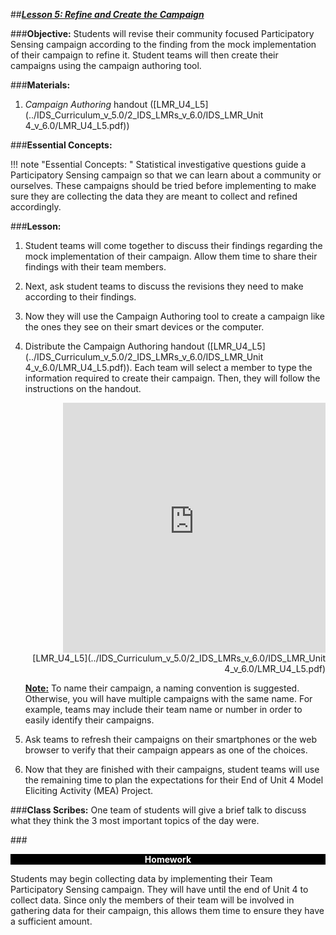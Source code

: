 ##***<u>Lesson 5: Refine and Create the Campaign</u>***

###**Objective:**
Students will revise their community focused Participatory Sensing campaign according to the finding from the mock implementation of their campaign to refine it. Student teams will then create their campaigns using the campaign authoring tool.

###**Materials:**
1. *Campaign Authoring* handout ([LMR_U4_L5](../IDS_Curriculum_v_5.0/2_IDS_LMRs_v_6.0/IDS_LMR_Unit 4_v_6.0/LMR_U4_L5.pdf))

###**Essential Concepts:**

!!! note "Essential Concepts: "
    Statistical investigative questions guide a Participatory Sensing campaign so that we can learn about a
    community or ourselves. These campaigns should be tried before implementing to make sure they are collecting the data they are meant to collect and refined accordingly.
    
###**Lesson:**
1. Student teams will come together to discuss their findings regarding the mock implementation of
their campaign. Allow them time to share their findings with their team members.

2. Next, ask student teams to discuss the revisions they need to make according to their findings.

3. Now they will use the Campaign Authoring tool to create a campaign like the ones they see on their smart devices or the computer.

4. Distribute the Campaign Authoring handout ([LMR_U4_L5](../IDS_Curriculum_v_5.0/2_IDS_LMRs_v_6.0/IDS_LMR_Unit 4_v_6.0/LMR_U4_L5.pdf)). Each team will select a member to type the information required to create their campaign. Then, they will follow the instructions on the handout.

    <div align="right"><iframe src="https://docs.google.com/viewerng/viewer?url=https://ids-curriculum.idsucla.org/IDS_Curriculum_v_5.0/2_IDS_LMRs_v_6.0/IDS_LMR_Unit 4_v_6.0/LMR_U4_L5.pdf&embedded=true" style=" width:420px;height:400px;" frameborder="0"></iframe><br>[LMR_U4_L5](../IDS_Curriculum_v_5.0/2_IDS_LMRs_v_6.0/IDS_LMR_Unit 4_v_6.0/LMR_U4_L5.pdf)</div>
    
    **<u>Note:</u>** To name their campaign, a naming convention is suggested. Otherwise, you will have multiple campaigns with the same name. For example, teams may include their team name or number in order to easily identify their campaigns.

5. Ask teams to refresh their campaigns on their smartphones or the web browser to verify that their campaign appears as one of the choices.

6. Now that they are finished with their campaigns, student teams will use the remaining time to plan the expectations for their End of Unit 4 Model Eliciting Activity (MEA) Project.

###**Class Scribes:**
One team of students will give a brief talk to discuss what they think the 3 most important topics of the
day were.

###<p style="background: black; color: white; text-align: center;">**Homework**</p>
Students may begin collecting data by implementing their Team Participatory Sensing campaign.
They will have until the end of Unit 4 to collect data. Since only the members of their team will be involved in gathering data for their campaign, this allows them time to ensure they have a sufficient amount.
